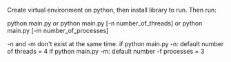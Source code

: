 Create virtual environment on python, then install library to run.
Then run:

python main.py
or
python main.py [-n number_of_threads]
or
python main.py [-m number_of_processes]

-n and -m don't exist at the same time.
if python main.py -n: default number of threads = 4
if python main.py -m: default number -f processes = 3
